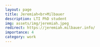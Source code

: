 ```yaml
---
layout: page
title: Jeremiah<br>Milbauer
description: LTI PhD student
img: assets/img/jeremiah.jpeg
redirect: https://jeremiah.milbauer.info/
importance: 4
category: work
---
```

